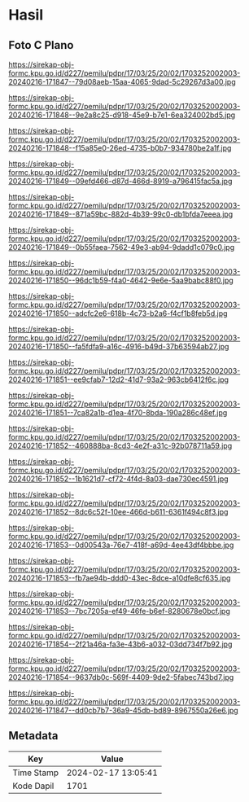 # Hasil

## Foto C Plano

https://sirekap-obj-formc.kpu.go.id/d227/pemilu/pdpr/17/03/25/20/02/1703252002003-20240216-171847--79d08aeb-15aa-4065-9dad-5c29267d3a00.jpg

https://sirekap-obj-formc.kpu.go.id/d227/pemilu/pdpr/17/03/25/20/02/1703252002003-20240216-171848--9e2a8c25-d918-45e9-b7e1-6ea324002bd5.jpg

https://sirekap-obj-formc.kpu.go.id/d227/pemilu/pdpr/17/03/25/20/02/1703252002003-20240216-171848--f15a85e0-26ed-4735-b0b7-934780be2a1f.jpg

https://sirekap-obj-formc.kpu.go.id/d227/pemilu/pdpr/17/03/25/20/02/1703252002003-20240216-171849--09efd466-d87d-466d-8919-a796415fac5a.jpg

https://sirekap-obj-formc.kpu.go.id/d227/pemilu/pdpr/17/03/25/20/02/1703252002003-20240216-171849--871a59bc-882d-4b39-99c0-db1bfda7eeea.jpg

https://sirekap-obj-formc.kpu.go.id/d227/pemilu/pdpr/17/03/25/20/02/1703252002003-20240216-171849--0b55faea-7562-49e3-ab94-9dadd1c079c0.jpg

https://sirekap-obj-formc.kpu.go.id/d227/pemilu/pdpr/17/03/25/20/02/1703252002003-20240216-171850--96dc1b59-f4a0-4642-9e6e-5aa9babc88f0.jpg

https://sirekap-obj-formc.kpu.go.id/d227/pemilu/pdpr/17/03/25/20/02/1703252002003-20240216-171850--adcfc2e6-618b-4c73-b2a6-f4cf1b8feb5d.jpg

https://sirekap-obj-formc.kpu.go.id/d227/pemilu/pdpr/17/03/25/20/02/1703252002003-20240216-171850--fa5fdfa9-a16c-4916-b49d-37b63594ab27.jpg

https://sirekap-obj-formc.kpu.go.id/d227/pemilu/pdpr/17/03/25/20/02/1703252002003-20240216-171851--ee9cfab7-12d2-41d7-93a2-963cb6412f6c.jpg

https://sirekap-obj-formc.kpu.go.id/d227/pemilu/pdpr/17/03/25/20/02/1703252002003-20240216-171851--7ca82a1b-d1ea-4f70-8bda-190a286c48ef.jpg

https://sirekap-obj-formc.kpu.go.id/d227/pemilu/pdpr/17/03/25/20/02/1703252002003-20240216-171852--460888ba-8cd3-4e2f-a31c-92b078711a59.jpg

https://sirekap-obj-formc.kpu.go.id/d227/pemilu/pdpr/17/03/25/20/02/1703252002003-20240216-171852--1b1621d7-cf72-4f4d-8a03-dae730ec4591.jpg

https://sirekap-obj-formc.kpu.go.id/d227/pemilu/pdpr/17/03/25/20/02/1703252002003-20240216-171852--8dc6c52f-10ee-466d-b611-6361f494c8f3.jpg

https://sirekap-obj-formc.kpu.go.id/d227/pemilu/pdpr/17/03/25/20/02/1703252002003-20240216-171853--0d00543a-76e7-418f-a69d-4ee43df4bbbe.jpg

https://sirekap-obj-formc.kpu.go.id/d227/pemilu/pdpr/17/03/25/20/02/1703252002003-20240216-171853--fb7ae94b-ddd0-43ec-8dce-a10dfe8cf635.jpg

https://sirekap-obj-formc.kpu.go.id/d227/pemilu/pdpr/17/03/25/20/02/1703252002003-20240216-171853--7bc7205a-ef49-46fe-b6ef-8280678e0bcf.jpg

https://sirekap-obj-formc.kpu.go.id/d227/pemilu/pdpr/17/03/25/20/02/1703252002003-20240216-171854--2f21a46a-fa3e-43b6-a032-03dd734f7b92.jpg

https://sirekap-obj-formc.kpu.go.id/d227/pemilu/pdpr/17/03/25/20/02/1703252002003-20240216-171854--9637db0c-569f-4409-9de2-5fabec743bd7.jpg

https://sirekap-obj-formc.kpu.go.id/d227/pemilu/pdpr/17/03/25/20/02/1703252002003-20240216-171847--dd0cb7b7-36a9-45db-bd89-8967550a26e6.jpg


## Metadata

| Key        | Value               |
| ---------- | ------------------- |
| Time Stamp | 2024-02-17 13:05:41 |
| Kode Dapil | 1701                |



